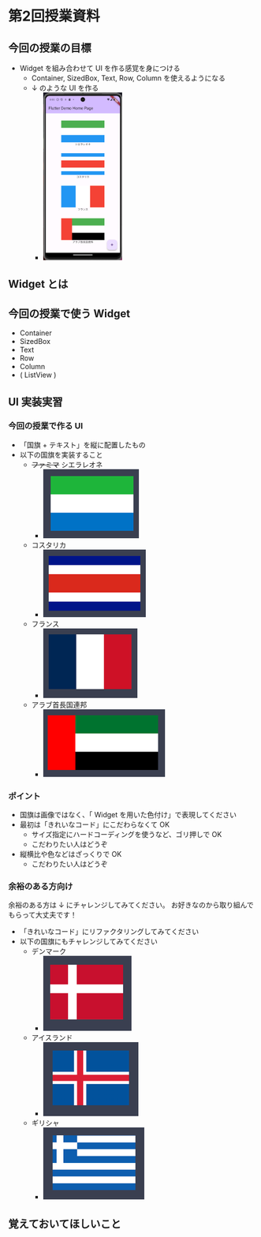 # 第2回授業資料

## 今回の授業の目標

- Widget を組み合わせて UI を作る感覚を身につける
  - Container, SizedBox, Text, Row, Column を使えるようになる
  - ↓ のような UI を作る
    - <img src="./素材/国旗/image.png" width="160">

## Widget とは

## 今回の授業で使う Widget

- Container
- SizedBox
- Text
- Row
- Column
- ( ListView )

## UI 実装実習

### 今回の授業で作る UI

- 「国旗 + テキスト」を縦に配置したもの
- 以下の国旗を実装すること
  - ~~ファミマ~~ シエラレオネ
    - ![alt text](./素材/国旗/image-1.png)
  - コスタリカ
    - ![alt text](./素材/国旗/image-2.png)
  - フランス
    - ![alt text](./素材/国旗/image-3.png)
  - アラブ首長国連邦
    - ![alt text](./素材/国旗/image-4.png)

### ポイント

- 国旗は画像ではなく、「 Widget を用いた色付け」で表現してください
- 最初は「きれいなコード」にこだわらなくて OK
  - サイズ指定にハードコーディングを使うなど、ゴリ押しで OK
  - こだわりたい人はどうぞ
- 縦横比や色などはざっくりで OK
  - こだわりたい人はどうぞ

### 余裕のある方向け

余裕のある方は ↓ にチャレンジしてみてください。
お好きなのから取り組んでもらって大丈夫です！

- 「きれいなコード」にリファクタリングしてみてください
- 以下の国旗にもチャレンジしてみてください
  - デンマーク
    - ![alt text](./素材/国旗/image-5.png)
  - アイスランド
    - ![alt text](./素材/国旗/image-6.png)
  - ギリシャ
    - ![alt text](./素材/国旗/image-7.png)

## 覚えておいてほしいこと

